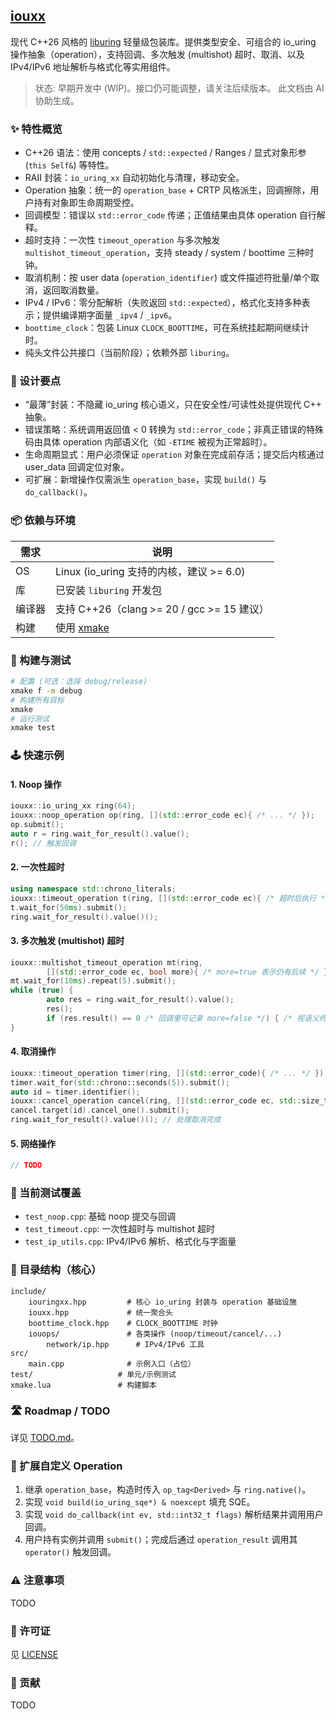 ## [iouxx](https://github.com/xiaosa-zhz/iouxx)

现代 C++26 风格的 [liburing](https://github.com/axboe/liburing) 轻量级包装库。提供类型安全、可组合的 io_uring 操作抽象（operation），支持回调、多次触发 (multishot) 超时、取消、以及 IPv4/IPv6 地址解析与格式化等实用组件。

> 状态: 早期开发中 (WIP)。接口仍可能调整，请关注后续版本。
> 此文档由 AI 协助生成。

### ✨ 特性概览

- C++26 语法：使用 concepts / `std::expected` / Ranges / 显式对象形参 (`this Self&`) 等特性。
- RAII 封装：`io_uring_xx` 自动初始化与清理，移动安全。
- Operation 抽象：统一的 `operation_base` + CRTP 风格派生，回调擦除，用户持有对象即生命周期受控。
- 回调模型：错误以 `std::error_code` 传递；正值结果由具体 operation 自行解释。
- 超时支持：一次性 `timeout_operation` 与多次触发 `multishot_timeout_operation`，支持 steady / system / boottime 三种时钟。
- 取消机制：按 user data (`operation_identifier`) 或文件描述符批量/单个取消，返回取消数量。
- IPv4 / IPv6：零分配解析（失败返回 `std::expected`），格式化支持多种表示；提供编译期字面量 `_ipv4` / `_ipv6`。
- `boottime_clock`：包装 Linux `CLOCK_BOOTTIME`，可在系统挂起期间继续计时。
- 纯头文件公共接口（当前阶段）；依赖外部 `liburing`。

### 🧱 设计要点

- “最薄”封装：不隐藏 io_uring 核心语义，只在安全性/可读性处提供现代 C++ 抽象。
- 错误策略：系统调用返回值 < 0 转换为 `std::error_code`；非真正错误的特殊码由具体 operation 内部语义化（如 `-ETIME` 被视为正常超时）。
- 生命周期显式：用户必须保证 `operation` 对象在完成前存活；提交后内核通过 user_data 回调定位对象。
- 可扩展：新增操作仅需派生 `operation_base`，实现 `build()` 与 `do_callback()`。

### 📦 依赖与环境

| 需求 | 说明 |
|------|------|
| OS | Linux (io_uring 支持的内核，建议 >= 6.0) |
| 库 | 已安装 `liburing` 开发包 |
| 编译器 | 支持 C++26（clang >= 20 / gcc >= 15 建议） |
| 构建 | 使用 [xmake](https://xmake.io) |

### 🚀 构建与测试

```bash
# 配置 (可选：选择 debug/release)
xmake f -m debug
# 构建所有目标
xmake
# 运行测试
xmake test
```

### 🕹️ 快速示例

#### 1. Noop 操作
```cpp
iouxx::io_uring_xx ring(64);
iouxx::noop_operation op(ring, [](std::error_code ec){ /* ... */ });
op.submit();
auto r = ring.wait_for_result().value();
r(); // 触发回调
```

#### 2. 一次性超时
```cpp
using namespace std::chrono_literals;
iouxx::timeout_operation t(ring, [](std::error_code ec){ /* 超时后执行 */ });
t.wait_for(50ms).submit();
ring.wait_for_result().value()();
```

#### 3. 多次触发 (multishot) 超时
```cpp
iouxx::multishot_timeout_operation mt(ring,
        [](std::error_code ec, bool more){ /* more=true 表示仍有后续 */ });
mt.wait_for(10ms).repeat(5).submit();
while (true) {
        auto res = ring.wait_for_result().value();
        res();
        if (res.result() == 0 /* 回调里可记录 more=false */) { /* 视语义终止条件 */ }
}
```

#### 4. 取消操作
```cpp
iouxx::timeout_operation timer(ring, [](std::error_code){ /* ... */ });
timer.wait_for(std::chrono::seconds(5)).submit();
auto id = timer.identifier();
iouxx::cancel_operation cancel(ring, [](std::error_code ec, std::size_t n){ /* n=取消个数 */ });
cancel.target(id).cancel_one().submit();
ring.wait_for_result().value()(); // 处理取消完成
```

#### 5. 网络操作
```cpp
// TODO
```

### 🧪 当前测试覆盖

- `test_noop.cpp`: 基础 noop 提交与回调
- `test_timeout.cpp`: 一次性超时与 multishot 超时
- `test_ip_utils.cpp`: IPv4/IPv6 解析、格式化与字面量

### 📂 目录结构（核心）

```
include/
    iouringxx.hpp         # 核心 io_uring 封装与 operation 基础设施
    iouxx.hpp             # 统一聚合头
    boottime_clock.hpp    # CLOCK_BOOTTIME 时钟
    iouops/               # 各类操作 (noop/timeout/cancel/...)
        network/ip.hpp      # IPv4/IPv6 工具
src/
    main.cpp              # 示例入口（占位）
test/                   # 单元/示例测试
xmake.lua               # 构建脚本
```

### 🛣️ Roadmap / TODO

详见 [TODO.md](https://github.com/xiaosa-zhz/iouxx/blob/main/TODO.md)。

### 🔌 扩展自定义 Operation

1. 继承 `operation_base`，构造时传入 `op_tag<Derived>` 与 `ring.native()`。
2. 实现 `void build(io_uring_sqe*) & noexcept` 填充 SQE。
3. 实现 `void do_callback(int ev, std::int32_t flags)` 解析结果并调用用户回调。
4. 用户持有实例并调用 `submit()`；完成后通过 `operation_result` 调用其 `operator()` 触发回调。

### ⚠️ 注意事项

TODO

### 📄 许可证

见 [LICENSE](https://github.com/xiaosa-zhz/iouxx/blob/main/LICENSE)

### 🤝 贡献

TODO
